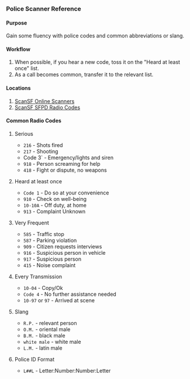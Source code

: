 
### Police Scanner Reference


#### Purpose

Gain some fluency with police codes and common abbreviations or slang.


#### Workflow

1. When possible, if you hear a new code, toss it on the "Heard at least once" list. 
2. As a call becomes common, transfer it to the relevant list.



#### Locations

1. [ScanSF Online Scanners](https://scansf.com/)
2. [ScanSF SFPD Radio Codes](https://scansf.com/sfpd_radio_codes.txt)


#### Common Radio Codes


1. Serious

    - `216` - Shots fired
    - `217` - Shooting
    - Code 3` - Emergency/lights and siren
    - `918` - Person screaming for help
    - `418` - Fight or dispute, no weapons


2. Heard at least once

    - `Code 1` - Do so at your convenience
    - `910` - Check on well-being
    - `10-10A` - Off duty, at home
    - `913` - Complaint Unknown


3. Very Frequent

    - `585` - Traffic stop
    - `587` - Parking violation
    - `909` - Citizen requests interviews
    - `916` - Suspicious person in vehicle
    - `917` - Suspicious person
    - `415` - Noise complaint


4. Every Transmission

    - `10-04` - Copy/Ok
    - `Code 4` - No further assistance needed
    - `10-97` or `97` - Arrived at scene


5. Slang

    - `R.P.` - relevant person
    - `O.M.` - oriental male
    - `B.M.` - black male
    - `white male` - white male
    - `L.M.` - latin male


6. Police ID Format

    - `L##L` - Letter:Number:Number:Letter



